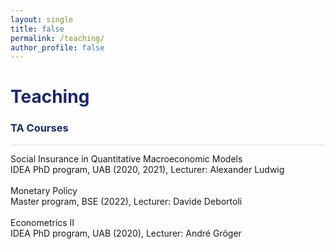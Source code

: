 ```yaml
---
layout: single
title: false
permalink: /teaching/
author_profile: false
---
```

<h1 style="color:rgb(27,39,113);">Teaching</h1> 

<h3 style="color:rgb(27,39,113);">TA Courses</h3> 

<hr style = "height:0.5px;border-width:0;color:gray;background-color:rgb(216,216,216)">

Social Insurance in Quantitative Macroeconomic Models<br>
IDEA PhD program, UAB (2020, 2021), Lecturer: Alexander Ludwig<br>
  <br>
Monetary Policy<br>
Master program, BSE (2022), Lecturer: Davide Debortoli<br>
 <br>
Econometrics II<br>
IDEA PhD program, UAB (2020), Lecturer: André Gröger<br>
  <br>
    <br>
      <br>
        <br>
          <br>
            <br>
              <br>
                <br>
                  <br>
                    <br>
